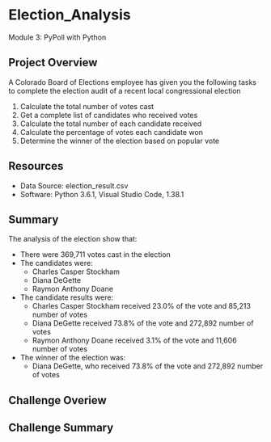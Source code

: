 # Election_Analysis
Module 3: PyPoll with Python

## Project Overview
A Colorado Board of Elections employee has given you the following tasks to complete the election audit of a recent local congressional election

1. Calculate the total number of votes cast
2. Get a complete list of candidates who received votes
3. Calculate the total number of each candidate received
4. Calculate the percentage of votes each candidate won
5. Determine the winner of the election based on popular vote 

## Resources
- Data Source: election_result.csv
- Software: Python 3.6.1, Visual Studio Code, 1.38.1

## Summary
The analysis of the election show that:
- There were 369,711 votes cast in the election
- The candidates were:
    - Charles Casper Stockham
    - Diana DeGette
    - Raymon Anthony Doane
 - The candidate results were:
    - Charles Casper Stockham received 23.0% of the vote and 85,213 number of votes
    - Diana DeGette received 73.8% of the vote and 272,892 number of votes
    - Raymon Anthony Doane received 3.1% of the vote and 11,606 number of votes
  - The winner of the election was:
    - Diana DeGette, who received 73.8% of the vote and 272,892 number of votes
  
## Challenge Overiew
  
## Challenge Summary
  
